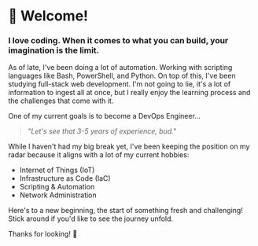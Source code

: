 # 👋 Welcome!
### I love coding. When it comes to what you can build, your imagination is the limit.

As of late, I've been doing a lot of automation. Working with scripting languages like Bash, PowerShell, and Python. On top of this, I've been studying full-stack web development. I'm not going to lie, it's a lot of information to ingest all at once, but I really enjoy the learning process and the challenges that come with it.

One of my current goals is to become a DevOps Engineer...

> _"Let's see that 3-5 years of experience, bud."_

While I haven't had my big break yet, I've been keeping the position on my radar because it aligns with a lot of my current hobbies:

 - Internet of Things (IoT)
 - Infrastructure as Code (IaC)
 - Scripting & Automation
 - Network Administration

Here's to a new beginning, the start of something fresh and challenging! Stick around if you'd like to see the journey unfold.

Thanks for looking! 👀

<!---
pineauc/pineauc is a ✨ special ✨ repository because its `README.md` (this file) appears on your GitHub profile.
You can click the Preview link to take a look at your changes.
--->
